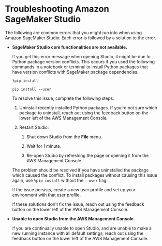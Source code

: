 # Troubleshooting Amazon SageMaker Studio<a name="studio-troubleshooting"></a>

The following are common errors that you might run into when using Amazon SageMaker Studio\. Each error is followed by a solution to the error\. 
+ **SageMaker Studio core functionalities are not available\.**

  If you get this error message when opening Studio, it might be due to Python package version conflicts\. This occurs if you used the following commands in a notebook or terminal to install Python packages that have version conflicts with SageMaker package dependencies\.

  ```
  !pip install
  ```

  ```
  pip install --user
  ```

  To resolve this issue, complete the following steps:

  1. Uninstall recently installed Python packages\. If you’re not sure which package to uninstall, reach out using the feedback button on the lower left of the AWS Management Console\.

  1. Restart Studio: 

     1. Shut down Studio from the **File** menu\.

     1. Wait for 1 minute\.

     1. Re\-open Studio by refreshing the page or opening it from the AWS Management Console\.

  The problem should be resolved if you have uninstalled the package which caused the conflict\. To install packages without causing this issue again, use `%pip install` without the `--user` flag\.

  If the issue persists, create a new user profile and set up your environment with that user profile\.

  If these solutions don't fix the issue, reach out using the feedback button on the lower left of the AWS Management Console\.
+ **Unable to open Studio from the AWS Management Console\.**

  If you are continually unable to open Studio, and are unable to make a new running instance with all default settings, reach out using the feedback button on the lower left of the AWS Management Console\.